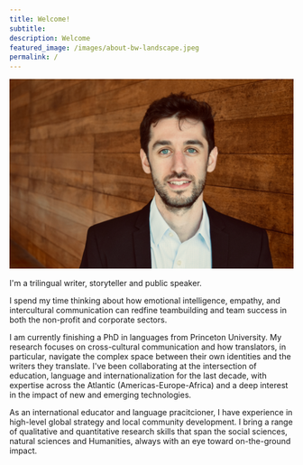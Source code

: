 ```yaml
---
title: Welcome! 
subtitle: 
description: Welcome
featured_image: /images/about-bw-landscape.jpeg
permalink: /
---
```



![](/images/Persia.jpeg) 

I'm a trilingual writer, storyteller and public speaker. 

I spend my time thinking about how emotional intelligence, empathy, and intercultural communication can redfine teambuilding and team success in both the non-profit and corporate sectors. 

I am currently finishing a PhD in languages from Princeton University. My research focuses on cross-cultural communication and how translators, in particular, navigate the complex space between their own identities and the writers they translate. I've been collaborating at the intersection of education, language and internationalization for the last decade, with expertise across the Atlantic (Americas-Europe-Africa) and a deep interest in the impact of new and emerging technologies. 

As an international educator and language pracitcioner, I have experience in high-level global strategy and local community development. I bring a range of qualitative and quantitative research skills that span the social sciences, natural sciences and Humanities, always with an eye toward on-the-ground impact. 





